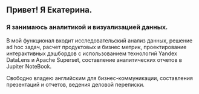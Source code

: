 ## Привет! Я Екатерина.

### Я занимаюсь  аналитикой и визуализацией данных. 

В мой функционал входит исследовательский анализ данных, решение ad hoc задач, расчет продуктовых и бизнес метрик, проектирование интерактивных дэшбордов с использованием технологий Yandex DataLens и Apache Superset, составление аналитических отчетов в Jupiter NoteBook. 

Свободно владею английским для бизнес-коммуникации, составления презентаций и отчетов, ведения деловой переписки. 


